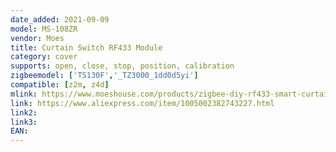 ```yaml
---
date_added: 2021-09-09
model: MS-108ZR
vendor: Moes
title: Curtain Switch RF433 Module 
category: cover
supports: open, close, stop, position, calibration
zigbeemodel: ['TS130F','_TZ3000_1dd0d5yi']
compatible: [z2m, z4d]
mlink: https://www.moeshouse.com/products/zigbee-diy-rf433-smart-curtain-switch-module-for-electric-motorized-roller-blinds-shutter-motor-2mqtt-available
link: https://www.aliexpress.com/item/1005002382743227.html
link2: 
link3: 
EAN: 
---
```

